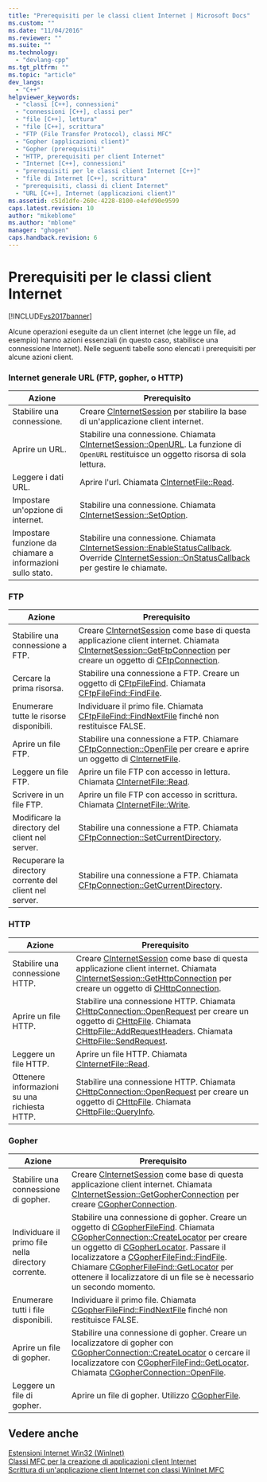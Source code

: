 ```yaml
---
title: "Prerequisiti per le classi client Internet | Microsoft Docs"
ms.custom: ""
ms.date: "11/04/2016"
ms.reviewer: ""
ms.suite: ""
ms.technology: 
  - "devlang-cpp"
ms.tgt_pltfrm: ""
ms.topic: "article"
dev_langs: 
  - "C++"
helpviewer_keywords: 
  - "classi [C++], connessioni"
  - "connessioni [C++], classi per"
  - "file [C++], lettura"
  - "file [C++], scrittura"
  - "FTP (File Transfer Protocol), classi MFC"
  - "Gopher (applicazioni client)"
  - "Gopher (prerequisiti)"
  - "HTTP, prerequisiti per client Internet"
  - "Internet [C++], connessioni"
  - "prerequisiti per le classi client Internet [C++]"
  - "file di Internet [C++], scrittura"
  - "prerequisiti, classi di client Internet"
  - "URL [C++], Internet (applicazioni client)"
ms.assetid: c51d1dfe-260c-4228-8100-e4efd90e9599
caps.latest.revision: 10
author: "mikeblome"
ms.author: "mblome"
manager: "ghogen"
caps.handback.revision: 6
---
```

# Prerequisiti per le classi client Internet
[!INCLUDE[vs2017banner](../assembler/inline/includes/vs2017banner.md)]

Alcune operazioni eseguite da un client internet \(che legge un file, ad esempio\) hanno azioni essenziali \(in questo caso, stabilisce una connessione Internet\).  Nelle seguenti tabelle sono elencati i prerequisiti per alcune azioni client.  
  
### Internet generale URL \(FTP, gopher, o HTTP\)  
  
|Azione|Prerequisito|  
|------------|------------------|  
|Stabilire una connessione.|Creare [CInternetSession](../mfc/reference/cinternetsession-class.md) per stabilire la base di un'applicazione client internet.|  
|Aprire un URL.|Stabilire una connessione.  Chiamata [CInternetSession::OpenURL](../Topic/CInternetSession::OpenURL.md).  La funzione di `OpenURL` restituisce un oggetto risorsa di sola lettura.|  
|Leggere i dati URL.|Aprire l'url.  Chiamata [CInternetFile::Read](../Topic/CInternetFile::Read.md).|  
|Impostare un'opzione di internet.|Stabilire una connessione.  Chiamata [CInternetSession::SetOption](../Topic/CInternetSession::SetOption.md).|  
|Impostare funzione da chiamare a informazioni sullo stato.|Stabilire una connessione.  Chiamata [CInternetSession::EnableStatusCallback](../Topic/CInternetSession::EnableStatusCallback.md).  Override [CInternetSession::OnStatusCallback](../Topic/CInternetSession::OnStatusCallback.md) per gestire le chiamate.|  
  
### FTP  
  
|Azione|Prerequisito|  
|------------|------------------|  
|Stabilire una connessione a FTP.|Creare [CInternetSession](../mfc/reference/cinternetsession-class.md) come base di questa applicazione client internet.  Chiamata [CInternetSession::GetFtpConnection](../Topic/CInternetSession::GetFtpConnection.md) per creare un oggetto di [CFtpConnection](../mfc/reference/cftpconnection-class.md).|  
|Cercare la prima risorsa.|Stabilire una connessione a FTP.  Creare un oggetto di [CFtpFileFind](../mfc/reference/cftpfilefind-class.md).  Chiamata [CFtpFileFind::FindFile](../Topic/CFtpFileFind::FindFile.md).|  
|Enumerare tutte le risorse disponibili.|Individuare il primo file.  Chiamata [CFtpFileFind::FindNextFile](../Topic/CFtpFileFind::FindNextFile.md) finché non restituisce FALSE.|  
|Aprire un file FTP.|Stabilire una connessione a FTP.  Chiamare [CFtpConnection::OpenFile](../Topic/CFtpConnection::OpenFile.md) per creare e aprire un oggetto di [CInternetFile](../mfc/reference/cinternetfile-class.md).|  
|Leggere un file FTP.|Aprire un file FTP con accesso in lettura.  Chiamata [CInternetFile::Read](../Topic/CInternetFile::Read.md).|  
|Scrivere in un file FTP.|Aprire un file FTP con accesso in scrittura.  Chiamata [CInternetFile::Write](../Topic/CInternetFile::Write.md).|  
|Modificare la directory del client nel server.|Stabilire una connessione a FTP.  Chiamata [CFtpConnection::SetCurrentDirectory](../Topic/CFtpConnection::SetCurrentDirectory.md).|  
|Recuperare la directory corrente del client nel server.|Stabilire una connessione a FTP.  Chiamata [CFtpConnection::GetCurrentDirectory](../Topic/CFtpConnection::GetCurrentDirectory.md).|  
  
### HTTP  
  
|Azione|Prerequisito|  
|------------|------------------|  
|Stabilire una connessione HTTP.|Creare [CInternetSession](../mfc/reference/cinternetsession-class.md) come base di questa applicazione client internet.  Chiamata [CInternetSession::GetHttpConnection](../Topic/CInternetSession::GetHttpConnection.md) per creare un oggetto di [CHttpConnection](../mfc/reference/chttpconnection-class.md).|  
|Aprire un file HTTP.|Stabilire una connessione HTTP.  Chiamata [CHttpConnection::OpenRequest](../Topic/CHttpConnection::OpenRequest.md) per creare un oggetto di [CHttpFile](../mfc/reference/chttpfile-class.md).  Chiamata [CHttpFile::AddRequestHeaders](../Topic/CHttpFile::AddRequestHeaders.md).  Chiamata [CHttpFile::SendRequest](../Topic/CHttpFile::SendRequest.md).|  
|Leggere un file HTTP.|Aprire un file HTTP.  Chiamata [CInternetFile::Read](../Topic/CInternetFile::Read.md).|  
|Ottenere informazioni su una richiesta HTTP.|Stabilire una connessione HTTP.  Chiamata [CHttpConnection::OpenRequest](../Topic/CHttpConnection::OpenRequest.md) per creare un oggetto di [CHttpFile](../mfc/reference/chttpfile-class.md).  Chiamata [CHttpFile::QueryInfo](../Topic/CHttpFile::QueryInfo.md).|  
  
### Gopher  
  
|Azione|Prerequisito|  
|------------|------------------|  
|Stabilire una connessione di gopher.|Creare [CInternetSession](../mfc/reference/cinternetsession-class.md) come base di questa applicazione client internet.  Chiamata [CInternetSession::GetGopherConnection](../Topic/CInternetSession::GetGopherConnection.md) per creare [CGopherConnection](../mfc/reference/cgopherconnection-class.md).|  
|Individuare il primo file nella directory corrente.|Stabilire una connessione di gopher.  Creare un oggetto di [CGopherFileFind](../mfc/reference/cgopherfilefind-class.md).  Chiamata [CGopherConnection::CreateLocator](../Topic/CGopherConnection::CreateLocator.md) per creare un oggetto di [CGopherLocator](../mfc/reference/cgopherlocator-class.md).  Passare il localizzatore a [CGopherFileFind::FindFile](../Topic/CGopherFileFind::FindFile.md).  Chiamare [CGopherFileFind::GetLocator](../Topic/CGopherFileFind::GetLocator.md) per ottenere il localizzatore di un file se è necessario un secondo momento.|  
|Enumerare tutti i file disponibili.|Individuare il primo file.  Chiamata [CGopherFileFind::FindNextFile](../Topic/CGopherFileFind::FindNextFile.md) finché non restituisce FALSE.|  
|Aprire un file di gopher.|Stabilire una connessione di gopher.  Creare un localizzatore di gopher con [CGopherConnection::CreateLocator](../Topic/CGopherConnection::CreateLocator.md) o cercare il localizzatore con [CGopherFileFind::GetLocator](../Topic/CGopherFileFind::GetLocator.md).  Chiamata [CGopherConnection::OpenFile](../Topic/CGopherConnection::OpenFile.md).|  
|Leggere un file di gopher.|Aprire un file di gopher.  Utilizzo [CGopherFile](../mfc/reference/cgopherfile-class.md).|  
  
## Vedere anche  
 [Estensioni Internet Win32 \(WinInet\)](../mfc/win32-internet-extensions-wininet.md)   
 [Classi MFC per la creazione di applicazioni client Internet](../mfc/mfc-classes-for-creating-internet-client-applications.md)   
 [Scrittura di un'applicazione client Internet con classi WinInet MFC](../mfc/writing-an-internet-client-application-using-mfc-wininet-classes.md)